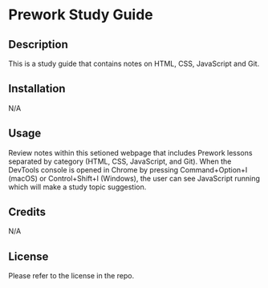 # Prework Study Guide

## Description

This is a study guide that contains notes on HTML, CSS, JavaScript and Git.

## Installation

N/A

## Usage

Review notes within this setioned webpage that includes Prework lessons separated by category (HTML, CSS, JavaScript, and Git). When the DevTools console is opened in Chrome by pressing Command+Option+I (macOS) or Control+Shift+I (Windows), the user can see JavaScript running which will make a study topic suggestion. 

## Credits

N/A

## License

Please refer to the license in the repo.